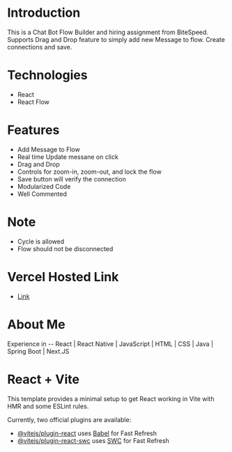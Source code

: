 # Introduction
This is a Chat Bot Flow Builder and hiring assignment from BiteSpeed. Supports Drag and Drop feature to simply add new Message to flow. Create connections and save.

# Technologies
- React
- React Flow

# Features
- Add Message to Flow
- Real time Update messane on click
- Drag and Drop
- Controls for zoom-in, zoom-out, and lock the flow
- Save button will verify the connection
- Modularized Code
- Well Commented

# Note
- Cycle is allowed
- Flow should not be disconnected


# Vercel Hosted Link
- [Link](https://chat-bot-flow-builder-three.vercel.app/)



# About Me
Experience in -- React | React Native | JavaScript | HTML | CSS | Java | Spring Boot | Next.JS










# React + Vite

This template provides a minimal setup to get React working in Vite with HMR and some ESLint rules.

Currently, two official plugins are available:

- [@vitejs/plugin-react](https://github.com/vitejs/vite-plugin-react/blob/main/packages/plugin-react/README.md) uses [Babel](https://babeljs.io/) for Fast Refresh
- [@vitejs/plugin-react-swc](https://github.com/vitejs/vite-plugin-react-swc) uses [SWC](https://swc.rs/) for Fast Refresh

